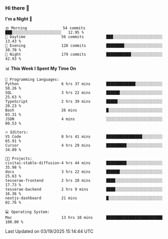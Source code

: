 ### Hi there 👋

<!--
**ALiersEL/ALiersEL** is a ✨ _special_ ✨ repository because its `README.md` (this file) appears on your GitHub profile.

Here are some ideas to get you started:

- 🔭 I’m currently working on ...
- 🌱 I’m currently learning ...
- 👯 I’m looking to collaborate on ...
- 🤔 I’m looking for help with ...
- 💬 Ask me about ...
- 📫 How to reach me: ...
- 😄 Pronouns: ...
- ⚡ Fun fact: ...
-->

<!--START_SECTION:waka-->
**I'm a Night 🦉** 

```text
🌞 Morning                54 commits          ███░░░░░░░░░░░░░░░░░░░░░░   12.95 % 
🌆 Daytime                56 commits          ███░░░░░░░░░░░░░░░░░░░░░░   13.43 % 
🌃 Evening                128 commits         ████████░░░░░░░░░░░░░░░░░   30.70 % 
🌙 Night                  179 commits         ███████████░░░░░░░░░░░░░░   42.93 % 
```


📊 **This Week I Spent My Time On** 

```text
💬 Programming Languages: 
Python                   6 hrs 37 mins       █████████████░░░░░░░░░░░░   50.26 % 
SQL                      3 hrs 22 mins       ██████░░░░░░░░░░░░░░░░░░░   25.63 % 
TypeScript               2 hrs 39 mins       █████░░░░░░░░░░░░░░░░░░░░   20.23 % 
Bash                     26 mins             █░░░░░░░░░░░░░░░░░░░░░░░░   03.31 % 
JSON                     4 mins              ░░░░░░░░░░░░░░░░░░░░░░░░░   00.53 % 

🔥 Editors: 
VS Code                  8 hrs 41 mins       ████████████████░░░░░░░░░   65.91 % 
Cursor                   4 hrs 29 mins       █████████░░░░░░░░░░░░░░░░   34.09 % 

🐱‍💻 Projects: 
civitai-stable-diffusion-4 hrs 44 mins       █████████░░░░░░░░░░░░░░░░   35.98 % 
docs                     3 hrs 22 mins       ██████░░░░░░░░░░░░░░░░░░░   25.63 % 
tesserae-frontend        2 hrs 20 mins       ████░░░░░░░░░░░░░░░░░░░░░   17.73 % 
tesserae-backend         2 hrs 9 mins        ████░░░░░░░░░░░░░░░░░░░░░   16.36 % 
nextjs-dashboard         21 mins             █░░░░░░░░░░░░░░░░░░░░░░░░   02.76 % 

💻 Operating System: 
Mac                      13 hrs 10 mins      █████████████████████████   100.00 % 
```


 Last Updated on 03/19/2025 15:14:44 UTC
<!--END_SECTION:waka-->
